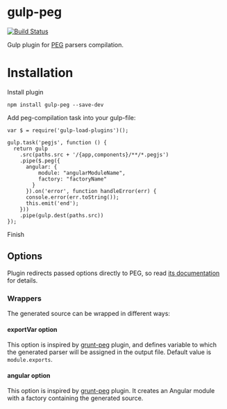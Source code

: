 gulp-peg
========

[![Build Status](https://travis-ci.org/lazutkin/gulp-peg.svg?branch=develop)](https://travis-ci.org/lazutkin/gulp-peg)

Gulp plugin for [PEG](http://pegjs.majda.cz/) parsers compilation.

# Installation

Install plugin

```
npm install gulp-peg --save-dev
```

Add peg-compilation task into your gulp-file:

```
var $ = require('gulp-load-plugins')();

gulp.task('pegjs', function () {
  return gulp
    .src(paths.src + '/{app,components}/**/*.pegjs')
    .pipe($.peg({
      angular: {
          module: "angularModuleName",
          factory: "factoryName"
        }
      }).on('error', function handleError(err) {
      console.error(err.toString());
      this.emit('end');
    }))
    .pipe(gulp.dest(paths.src))
});

```

Finish

## Options

Plugin redirects passed options directly to PEG, so read [its documentation](http://pegjs.majda.cz/documentation) for details.


### Wrappers

The generated source can be wrapped in different ways:

#### exportVar option

This option is inspired by [grunt-peg](https://github.com/dvberkel/grunt-peg) plugin, and defines variable to which the generated parser will be assigned in the output file. Default value is `module.exports`.

#### angular option

This option is inspired by [grunt-peg](https://github.com/dvberkel/grunt-peg) plugin. It creates an Angular module with a factory containing the generated source.

